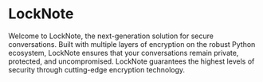 # LockNote
Welcome to LockNote, the next-generation solution for secure conversations. Built with multiple layers of encryption on the robust Python ecosystem, LockNote ensures that your conversations remain private, protected, and uncompromised. LockNote guarantees the highest levels of security through cutting-edge encryption technology.

